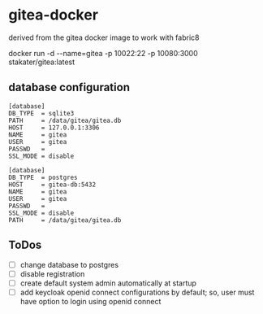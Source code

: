 # gitea-docker
derived from the gitea docker image to work with fabric8 

docker run -d --name=gitea -p 10022:22 -p 10080:3000 stakater/gitea:latest

## database configuration
```
[database]
DB_TYPE  = sqlite3
PATH     = /data/gitea/gitea.db
HOST     = 127.0.0.1:3306
NAME     = gitea
USER     = gitea
PASSWD   =
SSL_MODE = disable
```

```
[database]
DB_TYPE  = postgres
HOST     = gitea-db:5432
NAME     = gitea
USER     = gitea
PASSWD   =
SSL_MODE = disable
PATH     = /data/gitea/gitea.db
```

## ToDos

- [ ] change database to postgres
- [ ] disable registration
- [ ] create default system admin automatically at startup
- [ ] add keycloak openid connect configurations by default; so, user must have option to login using openid connect
